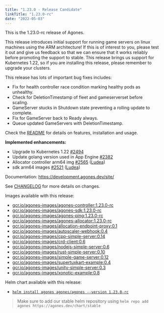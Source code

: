 ```yaml
---
title: "1.23.0 - Release Candidate"
linkTitle: "1.23.0-rc"
date: "2022-05-03"
---
```

This is the 1.23.0-rc release of Agones.

This release introduces initial support for running game servers on linux machines using the ARM architecture! If this is of interest to you, please test it out and give us feedback so that we can ensure that it works reliably before promoting the support to stable.
This release brings us support for Kubernetes 1.22, so if you are installing this release, please remember to upgrade your clusters.

This release has lots of important bug fixes includes:

* Fix for health controller race condition marking healthy pods as unhealthy.
* Check for DeletionTimestamp of fleet and gameserverset before scaling.
* GameServer stucks in Shutdown state preventing a rolling update to complete.
*  Fix for GameServer back to Ready always.
* Queue updated GameServers with DeletionTimestamp.

Check the <a href="https://github.com/googleforgames/agones/tree/release-1.23.0-rc" data-proofer-ignore>README</a> for details on features, installation and usage.

**Implemented enhancements:**

- Upgrade to Kubernetes 1.22 [\#2494](https://github.com/googleforgames/agones/issues/2494)
- Update golang version used in App Engine  [\#2382](https://github.com/googleforgames/agones/issues/2382)
- Allocator controller arm64 img [\#2565](https://github.com/googleforgames/agones/pull/2565) ([Ludea](https://github.com/Ludea))
- sdk arm64 images [\#2521](https://github.com/googleforgames/agones/pull/2521) ([Ludea](https://github.com/Ludea))

Documentation: https://development.agones.dev/site/

See <a href="https://github.com/googleforgames/agones/blob/release-1.23.0-rc/CHANGELOG.md" data-proofer-ignore>CHANGELOG</a> for more details on changes.

Images available with this release:

- [gcr.io/agones-images/agones-controller:1.23.0-rc](https://gcr.io/agones-images/agones-controller:1.23.0-rc)
- [gcr.io/agones-images/agones-sdk:1.23.0-rc](https://gcr.io/agones-images/agones-sdk:1.23.0-rc)
- [gcr.io/agones-images/agones-ping:1.23.0-rc](https://gcr.io/agones-images/agones-ping:1.23.0-rc)
- [gcr.io/agones-images/agones-allocator:1.23.0-rc](https://gcr.io/agones-images/agones-allocator:1.23.0-rc)
- [gcr.io/agones-images/allocation-endpoint-proxy:0.1](https://gcr.io/agones-images/allocation-endpoint-proxy:0.1)
- [gcr.io/agones-images/autoscaler-webhook:0.4](https://gcr.io/agones-images/autoscaler-webhook:0.4)
- [gcr.io/agones-images/cpp-simple-server:0.14](https://gcr.io/agones-images/cpp-simple-server:0.14)
- [gcr.io/agones-images/crd-client:0.6](https://gcr.io/agones-images/crd-client:0.6)
- [gcr.io/agones-images/nodejs-simple-server:0.6](https://gcr.io/agones-images/nodejs-simple-server:0.6)
- [gcr.io/agones-images/rust-simple-server:0.10](https://gcr.io/agones-images/rust-simple-server:0.10)
- [gcr.io/agones-images/simple-game-server:0.12](https://gcr.io/agones-images/simple-game-server:0.12)
- [gcr.io/agones-images/supertuxkart-example:0.4](https://gcr.io/agones-images/supertuxkart-example:0.4)
- [gcr.io/agones-images/unity-simple-server:0.3](https://gcr.io/agones-images/unity-simple-server:0.3)
- [gcr.io/agones-images/xonotic-example:0.8](https://gcr.io/agones-images/xonotic-example:0.8)

Helm chart available with this release:

- <a href="https://agones.dev/chart/stable/agones-1.23.0-rc.tgz" data-proofer-ignore>
  <code>helm install agones agones/agones --version 1.23.0-rc</code></a>

> Make sure to add our stable helm repository using `helm repo add agones https://agones.dev/chart/stable`